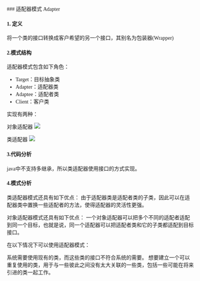 <font face="微软雅黑">
### 适配器模式 Adapter

#### 1. 定义
将一个类的接口转换成客户希望的另一个接口，其别名为包装器(Wrapper)

#### 2.模式结构
适配器模式包含如下角色：

* Target：目标抽象类
* Adapter：适配器类
* Adaptee：适配者类
* Client：客户类

实现有两种：

对象适配器
![](http://i.imgur.com/9W7pzoL.jpg)

类适配器
![](http://i.imgur.com/4q6RLhe.jpg)

#### 3.代码分析
java中不支持多继承，所以类适配器使用接口的方式实现。

#### 4.模式分析

类适配器模式还具有如下优点：
由于适配器类是适配者类的子类，因此可以在适配器类中置换一些适配者的方法，使得适配器的灵活性更强。

对象适配器模式还具有如下优点：
一个对象适配器可以把多个不同的适配者适配到同一个目标，也就是说，同一个适配器可以把适配者类和它的子类都适配到目标接口。


在以下情况下可以使用适配器模式：

系统需要使用现有的类，而这些类的接口不符合系统的需要。
想要建立一个可以重复使用的类，用于与一些彼此之间没有太大关联的一些类，包括一些可能在将来引进的类一起工作。